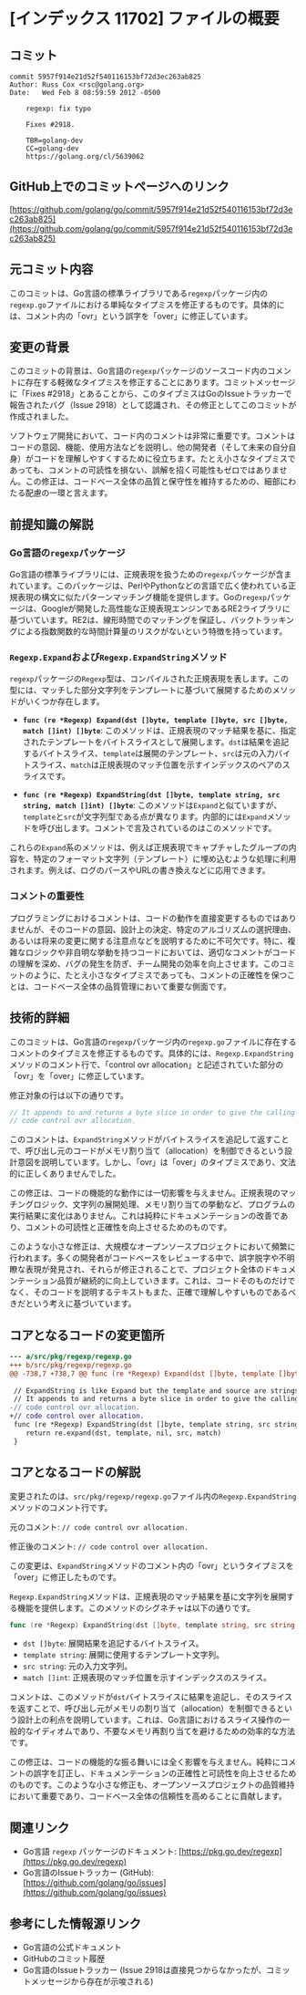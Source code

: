# [インデックス 11702] ファイルの概要

## コミット

```
commit 5957f914e21d52f540116153bf72d3ec263ab825
Author: Russ Cox <rsc@golang.org>
Date:   Wed Feb 8 08:59:59 2012 -0500

    regexp: fix typo
    
    Fixes #2918.
    
    TBR=golang-dev
    CC=golang-dev
    https://golang.org/cl/5639062
```

## GitHub上でのコミットページへのリンク

[https://github.com/golang/go/commit/5957f914e21d52f540116153bf72d3ec263ab825](https://github.com/golang/go/commit/5957f914e21d52f540116153bf72d3ec263ab825)

## 元コミット内容

このコミットは、Go言語の標準ライブラリである`regexp`パッケージ内の`regexp.go`ファイルにおける単純なタイプミスを修正するものです。具体的には、コメント内の「ovr」という誤字を「over」に修正しています。

## 変更の背景

このコミットの背景は、Go言語の`regexp`パッケージのソースコード内のコメントに存在する軽微なタイプミスを修正することにあります。コミットメッセージに「Fixes #2918」とあることから、このタイプミスはGoのIssueトラッカーで報告されたバグ（Issue 2918）として認識され、その修正としてこのコミットが作成されました。

ソフトウェア開発において、コード内のコメントは非常に重要です。コメントはコードの意図、機能、使用方法などを説明し、他の開発者（そして未来の自分自身）がコードを理解しやすくするために役立ちます。たとえ小さなタイプミスであっても、コメントの可読性を損ない、誤解を招く可能性もゼロではありません。この修正は、コードベース全体の品質と保守性を維持するための、細部にわたる配慮の一環と言えます。

## 前提知識の解説

### Go言語の`regexp`パッケージ

Go言語の標準ライブラリには、正規表現を扱うための`regexp`パッケージが含まれています。このパッケージは、PerlやPythonなどの言語で広く使われている正規表現の構文に似たパターンマッチング機能を提供します。Goの`regexp`パッケージは、Googleが開発した高性能な正規表現エンジンであるRE2ライブラリに基づいています。RE2は、線形時間でのマッチングを保証し、バックトラッキングによる指数関数的な時間計算量のリスクがないという特徴を持っています。

### `Regexp.Expand`および`Regexp.ExpandString`メソッド

`regexp`パッケージの`Regexp`型は、コンパイルされた正規表現を表します。この型には、マッチした部分文字列をテンプレートに基づいて展開するためのメソッドがいくつか存在します。

*   **`func (re *Regexp) Expand(dst []byte, template []byte, src []byte, match []int) []byte`**:
    このメソッドは、正規表現のマッチ結果を基に、指定されたテンプレートをバイトスライスとして展開します。`dst`は結果を追記するバイトスライス、`template`は展開のテンプレート、`src`は元の入力バイトスライス、`match`は正規表現のマッチ位置を示すインデックスのペアのスライスです。

*   **`func (re *Regexp) ExpandString(dst []byte, template string, src string, match []int) []byte`**:
    このメソッドは`Expand`と似ていますが、`template`と`src`が文字列型である点が異なります。内部的には`Expand`メソッドを呼び出します。コメントで言及されているのはこのメソッドです。

これらの`Expand`系のメソッドは、例えば正規表現でキャプチャしたグループの内容を、特定のフォーマット文字列（テンプレート）に埋め込むような処理に利用されます。例えば、ログのパースやURLの書き換えなどに応用できます。

### コメントの重要性

プログラミングにおけるコメントは、コードの動作を直接変更するものではありませんが、そのコードの意図、設計上の決定、特定のアルゴリズムの選択理由、あるいは将来の変更に関する注意点などを説明するために不可欠です。特に、複雑なロジックや非自明な挙動を持つコードにおいては、適切なコメントがコードの理解を深め、バグの発生を防ぎ、チーム開発の効率を向上させます。このコミットのように、たとえ小さなタイプミスであっても、コメントの正確性を保つことは、コードベース全体の品質管理において重要な側面です。

## 技術的詳細

このコミットは、Go言語の`regexp`パッケージ内の`regexp.go`ファイルに存在するコメントのタイプミスを修正するものです。具体的には、`Regexp.ExpandString`メソッドのコメント行で、「control ovr allocation」と記述されていた部分の「ovr」を「over」に修正しています。

修正対象の行は以下の通りです。

```go
// It appends to and returns a byte slice in order to give the calling
// code control ovr allocation.
```

このコメントは、`ExpandString`メソッドがバイトスライスを追記して返すことで、呼び出し元のコードがメモリ割り当て（allocation）を制御できるという設計意図を説明しています。しかし、「ovr」は「over」のタイプミスであり、文法的に正しくありませんでした。

この修正は、コードの機能的な動作には一切影響を与えません。正規表現のマッチングロジック、文字列の展開処理、メモリ割り当ての挙動など、プログラムの実行結果に変化はありません。これは純粋にドキュメンテーションの改善であり、コメントの可読性と正確性を向上させるためのものです。

このような小さな修正は、大規模なオープンソースプロジェクトにおいて頻繁に行われます。多くの開発者がコードベースをレビューする中で、誤字脱字や不明瞭な表現が発見され、それらが修正されることで、プロジェクト全体のドキュメンテーション品質が継続的に向上していきます。これは、コードそのものだけでなく、そのコードを説明するテキストもまた、正確で理解しやすいものであるべきだという考えに基づいています。

## コアとなるコードの変更箇所

```diff
--- a/src/pkg/regexp/regexp.go
+++ b/src/pkg/regexp/regexp.go
@@ -738,7 +738,7 @@ func (re *Regexp) Expand(dst []byte, template []byte, src []byte, match []int) [
 
 // ExpandString is like Expand but the template and source are strings.
 // It appends to and returns a byte slice in order to give the calling
-// code control ovr allocation.
+// code control over allocation.
 func (re *Regexp) ExpandString(dst []byte, template string, src string, match []int) []byte {
 	return re.expand(dst, template, nil, src, match)
 }
```

## コアとなるコードの解説

変更されたのは、`src/pkg/regexp/regexp.go`ファイル内の`Regexp.ExpandString`メソッドのコメント行です。

元のコメント:
`// code control ovr allocation.`

修正後のコメント:
`// code control over allocation.`

この変更は、`ExpandString`メソッドのコメント内の「ovr」というタイプミスを「over」に修正したものです。

`Regexp.ExpandString`メソッドは、正規表現のマッチ結果を基に文字列を展開する機能を提供します。このメソッドのシグネチャは以下の通りです。

```go
func (re *Regexp) ExpandString(dst []byte, template string, src string, match []int) []byte
```

*   `dst []byte`: 展開結果を追記するバイトスライス。
*   `template string`: 展開に使用するテンプレート文字列。
*   `src string`: 元の入力文字列。
*   `match []int`: 正規表現のマッチ位置を示すインデックスのスライス。

コメントは、このメソッドが`dst`バイトスライスに結果を追記し、そのスライスを返すことで、呼び出し元がメモリの割り当て（allocation）を制御できるという設計上の利点を説明しています。これは、Go言語におけるスライス操作の一般的なイディオムであり、不要なメモリ再割り当てを避けるための効率的な方法です。

この修正は、コードの機能的な振る舞いには全く影響を与えません。純粋にコメントの誤字を訂正し、ドキュメンテーションの正確性と可読性を向上させるためのものです。このような小さな修正も、オープンソースプロジェクトの品質維持において重要であり、コードベース全体の信頼性を高めることに貢献します。

## 関連リンク

*   Go言語 `regexp` パッケージのドキュメント: [https://pkg.go.dev/regexp](https://pkg.go.dev/regexp)
*   Go言語のIssueトラッカー (GitHub): [https://github.com/golang/go/issues](https://github.com/golang/go/issues)

## 参考にした情報源リンク

*   Go言語の公式ドキュメント
*   GitHubのコミット履歴
*   Go言語のIssueトラッカー (Issue 2918は直接見つからなかったが、コミットメッセージから存在が示唆される)
